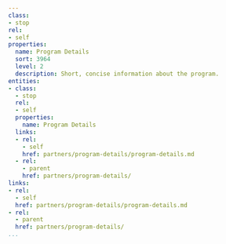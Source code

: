 ```yaml
---
class:
- stop
rel:
- self
properties:
  name: Program Details
  sort: 3964
  level: 2
  description: Short, concise information about the program.
entities:
- class:
  - stop
  rel:
  - self
  properties:
    name: Program Details
  links:
  - rel:
    - self
    href: partners/program-details/program-details.md
  - rel:
    - parent
    href: partners/program-details/
links:
- rel:
  - self
  href: partners/program-details/program-details.md
- rel:
  - parent
  href: partners/program-details/
...
```

